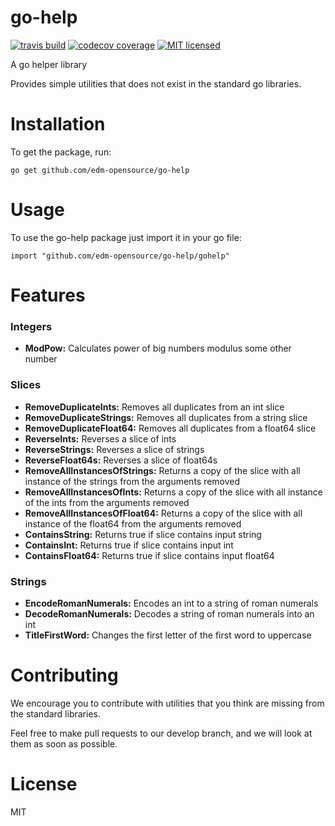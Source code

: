 # go-help
[![travis build](https://img.shields.io/travis/edm-opensource/go-help.svg)](https://travis-ci.org/edm-opensource/go-help)
[![codecov coverage](https://img.shields.io/codecov/c/github/edm-opensource/go-help.svg)](https://codecov.io/github/edm-opensource/go-help)
[![MIT licensed](https://img.shields.io/badge/license-MIT-blue.svg)](https://raw.githubusercontent.com/edm-opensource/go-help/master/LICENSE)

A go helper library

Provides simple utilities that does not exist in the standard go libraries.


# Installation
To get the package, run:

    go get github.com/edm-opensource/go-help

# Usage
To use the go-help package just import it in your go file:

    import "github.com/edm-opensource/go-help/gohelp"

# Features

### Integers
* **ModPow:** Calculates power of big numbers modulus some other number

### Slices
* **RemoveDuplicateInts:** Removes all duplicates from an int slice
* **RemoveDuplicateStrings:** Removes all duplicates from a string slice
* **RemoveDuplicateFloat64:** Removes all duplicates from a float64 slice
* **ReverseInts:** Reverses a slice of ints
* **ReverseStrings:** Reverses a slice of strings
* **ReverseFloat64s:** Reverses a slice of float64s
* **RemoveAllInstancesOfStrings:** Returns a copy of the slice with all instance of the strings from the arguments removed
* **RemoveAllInstancesOfInts:** Returns a copy of the slice with all instance of the ints from the arguments removed
* **RemoveAllInstancesOfFloat64:** Returns a copy of the slice with all instance of the float64 from the arguments removed
* **ContainsString:** Returns true if slice contains input string
* **ContainsInt:** Returns true if slice contains input int
* **ContainsFloat64:** Returns true if slice contains input float64

### Strings
* **EncodeRomanNumerals:** Encodes an int to a string of roman numerals
* **DecodeRomanNumerals:** Decodes a string of roman numerals into an int
* **TitleFirstWord:** Changes the first letter of the first word to uppercase

# Contributing
We encourage you to contribute with utilities that you think are missing from the standard libraries.

Feel free to make pull requests to our develop branch, and we will look at them as soon as possible.

# License
MIT
